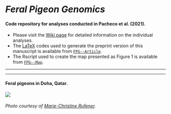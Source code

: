 # _Feral Pigeon Genomics_

#### Code repository for analyses conducted in Pacheco et al. (2021).

- Please visit the [Wiki page](https://github.com/layka-pacheco/FeralPigeonGenomics/wiki) for detailed information on the individual analyses.
- The [LaTeX](https://en.wikipedia.org/wiki/LaTeX) codes used to generate the preprint version of this manuscript is available from [`FPG--Article`](https://github.com/layka-pacheco/FeralPigeonGenomics/tree/main/FPG--Article).
- The Rscript used to create the map presented as Figure 1 is available from [`FPG--Map`](https://github.com/pacheco-george/FeralPigeonGenomics/blob/main/FPG--Pipeline/FPG--Plots/FPG--Map).
***
***

#### Feral pigeons in Doha, Qatar.
![](https://github.com/pacheco-george/FeralPigeonGenomics/blob/main/FPG--Pipeline/FPG--GitHubAuxiliaryFiles/FPG--RepositoryImage.jpg)
###### Photo courtesy of [Marie-Christine Rufener](https://github.com/mcruf).


